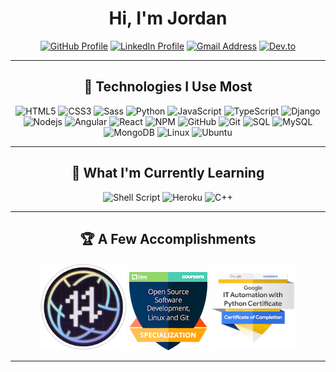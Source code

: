 <!-- Introduction
<div style="text-align: center">
<h2 align="center">

<img alt="stars" width="10%" src="https://media.giphy.com/media/1n98C6J1I3vy31q9Bl/giphy.gif" style="vertical-align:middle; transform:scaleX(-1);" align="left"/>Hi, I'm Jordan <img alt="stars" width="10%" src="https://media.giphy.com/media/1n98C6J1I3vy31q9Bl/giphy.gif" style="vertical-align:middle" align="right"/></h2>
  <br/>
</div>

-->



<h1 align="center">Hi, I'm Jordan</h1>

<p align="center">
<a href="https://github.com/Trianglium"><img alt="GitHub Profile" src="https://img.shields.io/badge/GitHub-100000?style=for-the-badge&logo=github&logoColor=white" /></a>
<a href="https://www.linkedin.com/in/jordan-brocker-rudow/"><img alt="LinkedIn Profile" src="https://img.shields.io/badge/LinkedIn-0077B5?style=for-the-badge&logo=linkedin&logoColor=white" /></a>
<a href="mailto:jbrockerrudow@gmail.com"><img alt="Gmail Address" src="https://img.shields.io/badge/Gmail-D14836?style=for-the-badge&logo=gmail&logoColor=white" /></a>
<a href="https://dev.to/trianglium"><img alt="Dev.to" src="https://img.shields.io/badge/dev.to-0A0A0A?style=for-the-badge&logo=devdotto&logoColor=white" /></a>
</p>


<hr/>


<h2 align="center">🔭 Technologies I Use Most</h2>
<p align="center">
<img alt="HTML5" src="https://img.shields.io/badge/HTML5-E34F26?style=for-the-badge&logo=html5&logoColor=white" />
<img alt="CSS3" src="https://img.shields.io/badge/CSS3-1572B6?style=for-the-badge&logo=css3&logoColor=white" />
 <img alt="Sass" src="https://img.shields.io/badge/Sass-CC6699?style=for-the-badge&logo=sass&logoColor=white" />
<img alt="Python" src="https://img.shields.io/badge/PYTHON-3776AB.svg?&style=for-the-badge&logo=python&logoColor=white" />
<img alt="JavaScript" src="	https://img.shields.io/badge/JavaScript-F7DF1E?style=for-the-badge&logo=javascript&logoColor=black" />
<img alt="TypeScript" src="https://img.shields.io/badge/TypeScript-007ACC?style=for-the-badge&logo=typescript&logoColor=white" />
<img alt="Django" src="https://img.shields.io/badge/Django-092E20?style=for-the-badge&logo=django&logoColor=white" />
<img alt="Nodejs" src="https://img.shields.io/badge/Node.js-43853D?style=for-the-badge&logo=node.js&logoColor=white" />
<img alt="Angular" src="https://img.shields.io/badge/Angular-DD0031?style=for-the-badge&logo=angular&logoColor=white" />
 <img alt="React" src="https://img.shields.io/badge/React-20232A?style=for-the-badge&logo=react&logoColor=61DAFB" />
 <img alt="NPM" src="https://img.shields.io/badge/-NPM-CB3837?style=for-the-badge&logo=npm&logoColor=white" />
  <img alt="GitHub" src="https://img.shields.io/badge/GitHub-100000?style=for-the-badge&logo=github&logoColor=white" />
  <img alt="Git" src="https://img.shields.io/badge/GIT-E44C30?style=for-the-badge&logo=git&logoColor=white" />
 <img alt="SQL" src="https://img.shields.io/badge/MySQL-00000F?style=for-the-badge&logo=mysql&logoColor=white" />
  <img alt="MySQL" src="https://img.shields.io/badge/SQLite-07405E?style=for-the-badge&logo=sqlite&logoColor=white" />
  <img alt="MongoDB" src="https://img.shields.io/badge/MongoDB-4EA94B?style=for-the-badge&logo=mongodb&logoColor=white" />
  <img alt="Linux" src="https://img.shields.io/badge/Linux-FCC624?style=for-the-badge&logo=linux&logoColor=black" />
  <img alt="Ubuntu" src="https://img.shields.io/badge/Ubuntu-E95420?style=for-the-badge&logo=ubuntu&logoColor=white" />
  </p>



<hr/>

<h2 align="center">🌱 What I'm Currently Learning</h2>
<p align="center">
<img alt="Shell Script" src="https://img.shields.io/badge/Shell_Script-121011?style=for-the-badge&logo=gnu-bash&logoColor=white" />
<img alt="Heroku" src="https://img.shields.io/badge/Heroku-430098?style=for-the-badge&logo=heroku&logoColor=white" />
<img alt="C++" src="	https://img.shields.io/badge/C%2B%2B-00599C?style=for-the-badge&logo=c%2B%2B&logoColor=white" />
</p>







<hr/>

<h2 align="center">🏆 A Few Accomplishments</h2>
<p align="center">
<img width="140px" height="140px" alt="Hacktoberfest 2022" src="./assets/badges/hacktoberfest2022-badge.png" />
<img width="125px" height="125px" alt="Open Source Software Development, Linux and Git Specialization" src="./assets/badges/open-source-software-development-linux-and-git-specialization.png" />
<img width="140px" height="140px" alt="Google IT Automation Professional Certificate" src="./assets/badges/google-it-automation-certificate.png" />
</p>


<hr/>



